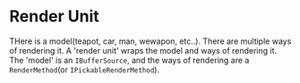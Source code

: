 ﻿# Render Unit
THere is a model(teapot, car, man, wewapon, etc..). There are multiple ways of rendering it. A 'render unit' wraps the model and ways of rendering it. The 'model' is an `IBufferSource`, and the ways of rendering are a `RenderMethod`(or `IPickableRenderMethod`).
